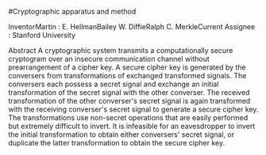 #Cryptographic apparatus and method

InventorMartin : E. HellmanBailey W. DiffieRalph C. MerkleCurrent 
Assignee :  Stanford  University

Abstract
A cryptographic system transmits a computationally secure cryptogram over an insecure communication channel without prearrangement of a cipher key. A secure cipher key is generated by the conversers from transformations of exchanged transformed signals. The conversers each possess a secret signal and exchange an initial transformation of the secret signal with the other converser. The received transformation of the other converser's secret signal is again transformed with the receiving converser's secret signal to generate a secure cipher key. The transformations use non-secret operations that are easily performed but extremely difficult to invert. It is infeasible for an eavesdropper to invert the initial transformation to obtain either conversers' secret signal, or duplicate the latter transformation to obtain the secure cipher key.
